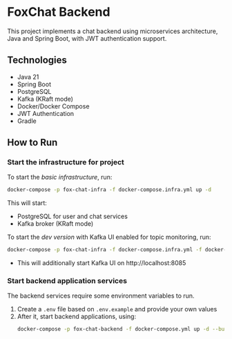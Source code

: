 # FoxChat Backend
This project implements a chat backend using microservices architecture, Java and Spring Boot, with JWT authentication support.  

## Technologies
- Java 21
- Spring Boot
- PostgreSQL
- Kafka (KRaft mode)
- Docker/Docker Compose
- JWT Authentication
- Gradle


## How to Run
### Start the infrastructure for project
To start the *basic infrastructure*, run:
```bash
docker-compose -p fox-chat-infra -f docker-compose.infra.yml up -d
```
This will start:
- PostgreSQL for user and chat services
- Kafka broker (KRaft mode)

To start the *dev version* with Kafka UI enabled for topic monitoring, run:
```bash
docker-compose -p fox-chat-infra -f docker-compose.infra.yml -f docker-compose.infra.dev.yml up -d 
```
- This will additionally start Kafka UI on http://localhost:8085

### Start backend application services
The backend services require some environment variables to run.
1. Create a `.env` file based on `.env.example` and provide your own values
2. After it, start backend applications, using:
    ```bash
    docker-compose -p fox-chat-backend -f docker-compose.yml up -d --build
    ```